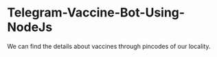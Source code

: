 # Telegram-Vaccine-Bot-Using-NodeJs
We can find the details about vaccines through pincodes of our locality.
